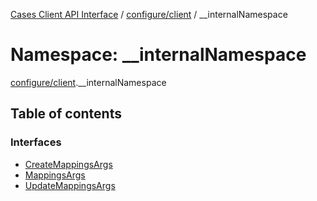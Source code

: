 [Cases Client API Interface](../README.md) / [configure/client](configure_client.md) / \_\_internalNamespace

# Namespace: \_\_internalNamespace

[configure/client](configure_client.md).__internalNamespace

## Table of contents

### Interfaces

- [CreateMappingsArgs](../interfaces/configure_client.__internalNamespace.CreateMappingsArgs.md)
- [MappingsArgs](../interfaces/configure_client.__internalNamespace.MappingsArgs.md)
- [UpdateMappingsArgs](../interfaces/configure_client.__internalNamespace.UpdateMappingsArgs.md)
